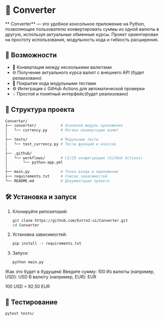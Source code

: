 # 💱  Converter

** Converter** — это удобное консольное приложение на Python, позволяющее пользователю конвертировать суммы из одной валюты в другую, используя актуальные обменные курсы. Проект ориентирован на простоту использования, модульность кода и гибкость расширения.

## 🚀 Возможности

- 🔄 Конвертация между несколькими валютами
- 🌐 Получение актуального курса валют с внешнего API (будет релаизовано)
- 🧪 Покрытие кода модульными тестами
- ⚙️ Интеграция с GitHub Actions для автоматической проверки
- 💡 Простой и понятный интерфейс(будет реализовано)

## 📁 Структура проекта
   ```bash
   Converter/
   ├── converter/           # Основной модуль приложения
   │   └── currency.py      # Логика конвертации валют
   │
   ├── tests/               # Модульные тесты
   │   └── test_currency.py # Тесты функций и классов
   │
   ├── .github/
   │   └── workflows/       # CI/CD конфигурации (GitHub Actions)
   │       └── python-app.yml
   │
   ├── main.py              # Точка входа в приложение
   ├── requirements.txt     # Список зависимостей
   └── README.md            # Документация проекта
```
## 🛠️ Установка и запуск

1. Клонируйте репозиторий:
   ```bash
   git clone https://github.com/ExtroZ-ui/Converter.git
   cd Converter
2. Установка зависимостей:
   ```bash
   pip install -r requirements.txt

4. Запуск:
   ```bash
   python main.py

(Как это будет в будущем)
Введите сумму: 100
Из валюты (например, USD): USD
В валюту (например, EUR): EUR

100 USD = 92.50 EUR

## 🧪 Тестирование
```bash
pytest tests/
